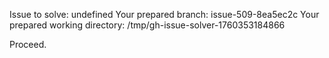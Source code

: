 Issue to solve: undefined
Your prepared branch: issue-509-8ea5ec2c
Your prepared working directory: /tmp/gh-issue-solver-1760353184866

Proceed.